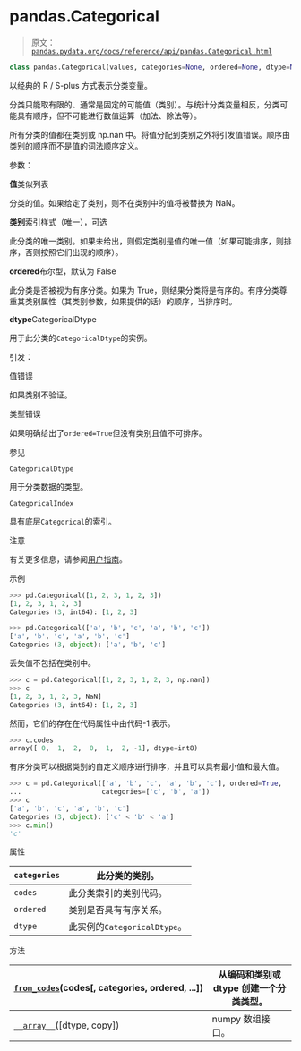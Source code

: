 # pandas.Categorical

> 原文：[`pandas.pydata.org/docs/reference/api/pandas.Categorical.html`](https://pandas.pydata.org/docs/reference/api/pandas.Categorical.html)

```py
class pandas.Categorical(values, categories=None, ordered=None, dtype=None, fastpath=_NoDefault.no_default, copy=True)
```

以经典的 R / S-plus 方式表示分类变量。

分类只能取有限的、通常是固定的可能值（类别）。与统计分类变量相反，分类可能具有顺序，但不可能进行数值运算（加法、除法等）。

所有分类的值都在类别或 np.nan 中。将值分配到类别之外将引发值错误。顺序由类别的顺序而不是值的词法顺序定义。

参数：

**值**类似列表

分类的值。如果给定了类别，则不在类别中的值将被替换为 NaN。

**类别**索引样式（唯一），可选

此分类的唯一类别。如果未给出，则假定类别是值的唯一值（如果可能排序，则排序，否则按照它们出现的顺序）。

**ordered**布尔型，默认为 False

此分类是否被视为有序分类。如果为 True，则结果分类将是有序的。有序分类尊重其类别属性（其类别参数，如果提供的话）的顺序，当排序时。

**dtype**CategoricalDtype

用于此分类的`CategoricalDtype`的实例。

引发：

值错误

如果类别不验证。

类型错误

如果明确给出了`ordered=True`但没有类别且值不可排序。

参见

`CategoricalDtype`

用于分类数据的类型。

`CategoricalIndex`

具有底层`Categorical`的索引。

注意

有关更多信息，请参阅[用户指南](https://pandas.pydata.org/pandas-docs/stable/user_guide/categorical.html)。

示例

```py
>>> pd.Categorical([1, 2, 3, 1, 2, 3])
[1, 2, 3, 1, 2, 3]
Categories (3, int64): [1, 2, 3] 
```

```py
>>> pd.Categorical(['a', 'b', 'c', 'a', 'b', 'c'])
['a', 'b', 'c', 'a', 'b', 'c']
Categories (3, object): ['a', 'b', 'c'] 
```

丢失值不包括在类别中。

```py
>>> c = pd.Categorical([1, 2, 3, 1, 2, 3, np.nan])
>>> c
[1, 2, 3, 1, 2, 3, NaN]
Categories (3, int64): [1, 2, 3] 
```

然而，它们的存在在代码属性中由代码-1 表示。

```py
>>> c.codes
array([ 0,  1,  2,  0,  1,  2, -1], dtype=int8) 
```

有序分类可以根据类别的自定义顺序进行排序，并且可以具有最小值和最大值。

```py
>>> c = pd.Categorical(['a', 'b', 'c', 'a', 'b', 'c'], ordered=True,
...                    categories=['c', 'b', 'a'])
>>> c
['a', 'b', 'c', 'a', 'b', 'c']
Categories (3, object): ['c' < 'b' < 'a']
>>> c.min()
'c' 
```

属性

| `categories` | 此分类的类别。 |
| --- | --- |
| `codes` | 此分类索引的类别代码。 |
| `ordered` | 类别是否具有有序关系。 |
| `dtype` | 此实例的`CategoricalDtype`。 |

方法

| [`from_codes`](https://pandas.pydata.org/docs/reference/api/pandas.Categorical.from_codes.html#pandas.Categorical.from_codes "pandas.Categorical.from_codes")(codes[, categories, ordered, ...]) | 从编码和类别或 dtype 创建一个分类类型。 |
| --- | --- |
| [`__array__`](https://pandas.pydata.org/docs/reference/api/pandas.Categorical.__array__.html#pandas.Categorical.__array__ "pandas.Categorical.__array__")([dtype, copy]) | numpy 数组接口。 |
